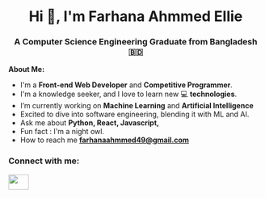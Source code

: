 <h1 align="center">Hi 👋, I'm Farhana Ahmmed Ellie</h1>
<h3 align="center">A Computer Science Engineering Graduate from Bangladesh 🇧🇩</h3>

<b>About Me: </b><br>
-  I'm a **Front-end Web Developer** and **Competitive Programmer**.
-  I'm a knowledge seeker, and I love to learn new 💻 **technologies**.
-  I’m currently working on **Machine Learning** and **Artificial Intelligence**
-  Excited to dive into software engineering, blending it with ML and AI.
-  Ask me about **Python, React, Javascript,**
-  Fun fact : I'm a night owl.
-  How to reach me **[farhanaahmmed49@gmail.com](farhanaahmmed49@gmail.com)**

<h3 align="left">Connect with me:</h3>
<p align="left">
<a href="https://www.linkedin.com/in/farhana-ahmmed-b886a71ba/" target="blank"><img align="center" src="https://raw.githubusercontent.com/rahuldkjain/github-profile-readme-generator/master/src/images/icons/Social/linked-in-alt.svg" height="30" width="40" /></a>
